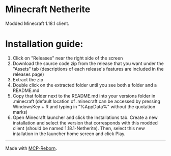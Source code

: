 # Minecraft Netherite

Modded Minecraft 1.18.1 client.

# Installation guide:

1. Click on "Releases" near the right side of the screen
2. Download the source code zip from the release that you want under the "Assets" tab (descriptions of each release's features are included in the releases page)
3. Extract the zip
4. Double click on the extracted folder until you see both a folder and a README.md
5. Copy that folder next to the README.md into your versions folder in .minecraft (default location of .minecraft can be accessed by pressing WindowsKey + R and typing in "%AppData%" without the quotation marks)
6. Open Minecraft launcher and click the Installations tab. Create a new installation and select the version that corresponds with this modded client (should be named 1.18.1-Netherite). Then, select this new intallation in the launcher home screen and click Play.

---

Made with [MCP-Reborn](https://github.com/Hexeption/MCP-Reborn).
